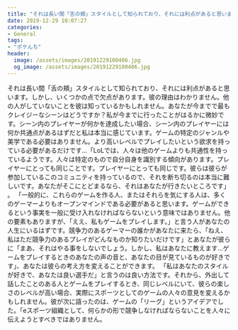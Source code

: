 ```yaml
---
title: "それは長い間「舌の頬」スタイルとして知られており、それには利点があると思います。"
date: 2019-12-29 10:07:27
categories:
- General
tags:
- "ポケんち"
header:
  image: /assets/images/20191229100406.jpg
  og_image: /assets/images/20191229100406.jpg
---
```


それは長い間「舌の頬」スタイルとして知られており、それには利点があると思います。しかし、いくつかの点で欠点があります。彼の理由はわかりません。他の人がしていないことを彼は知っているかもしれません。あなたが今までで最もクレイジーなシーンはどうですか？私が今までに行ったことがはるかに微妙です。シーン内のプレイヤーが何かを達成したい場合、シーン内のプレイヤーには何か共通点があるはずだと私は本当に感じています。ゲームの特定のジャンルや美学である必要はありません。より高いレベルでプレイしたいという欲求を持っている必要があるだけです...「LoLでは、人々は他のゲームよりも共通性を持っているようです。人々は特定のもので自分自身を識別する傾向があります。プレイヤーにとっても同じことです。プレイヤーにとっても同じです。彼らは彼らが参加しているこのコミュニティを持っているので、それを断ち切るのは本当に難しいです。あなたがそこにとどまるなら、それはあなたが行きたいところです」 。 「一般的に、これらのゲームを作る人、またはそれらを気にする人は、多くのゲーマーよりもオープンマインドである必要があると思います。ゲームができるという事実を一般に受け入れなければならないという意味ではありません。他の要素もありますが、「ええ、私もゲームをプレイします。」と言う人があなたの人生にいるはずです。競争力のあるゲーマーの誰かがあなたに来たら、「ねえ、私はただ競争力のあるプレイがどんなものか知りたいだけです」とあなたが彼らに「まあ、それはやる事をしないでしょう。しかし、私はあなたに教えます...ゲームをプレイするときのあなたの声の音と、あなたの目が見ているものが好きです」、あなたは彼らの考え方を変えることができます。 「私はあなたのスタイルが好きで、あなたは良い選手だ」と言うのは良い方法です。それから、外出して話したことのある人とゲームをプレイするとき、同じレベルにいて、彼らの楽しさのレベルが高い場合、実際にスポーツとしてのゲームの人々の意見を変えるかもしれません。彼が次に語ったのは、ゲームの「リーグ」というアイデアでした。「eスポーツ組織として、何らかの形で競争しなければならないことを人々に伝えようとすべきではありません。
